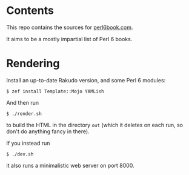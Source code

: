 # Contents

This repo contains the sources for [perl6book.com](https://perl6book.com/).

It aims to be a mostly impartial list of Perl 6 books.

# Rendering

Install an up-to-date Rakudo version, and some Perl 6 modules:
 
    $ zef install Template::Mojo YAMLish

And then run

    $ ./render.sh

to build the HTML in the directory `out` (which it deletes on each run,
so don't do anything fancy in there).

If you instead run

    $ ./dev.sh

it also runs a minimalistic web server on port 8000.

